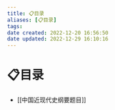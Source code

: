 ```yaml
---
title: 📋目录
aliases: [📋目录]
tags: 
date created: 2022-12-20 16:56:50
date updated: 2022-12-29 16:10:16
---
```


# 📋目录

- [[中国近现代史纲要题目]]
